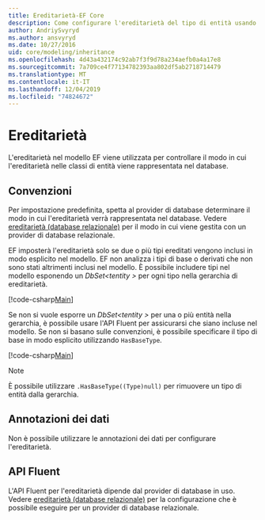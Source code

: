 ```yaml
---
title: Ereditarietà-EF Core
description: Come configurare l'ereditarietà del tipo di entità usando Entity Framework Core
author: AndriySvyryd
ms.author: ansvyryd
ms.date: 10/27/2016
uid: core/modeling/inheritance
ms.openlocfilehash: 4d43a432174c92ab7f3f9d78a234aefb0a4a17e8
ms.sourcegitcommit: 7a709ce4f77134782393aa802df5ab2718714479
ms.translationtype: MT
ms.contentlocale: it-IT
ms.lasthandoff: 12/04/2019
ms.locfileid: "74824672"
---
```

# <a name="inheritance"></a>Ereditarietà

L'ereditarietà nel modello EF viene utilizzata per controllare il modo in cui l'ereditarietà nelle classi di entità viene rappresentata nel database.

## <a name="conventions"></a>Convenzioni

Per impostazione predefinita, spetta al provider di database determinare il modo in cui l'ereditarietà verrà rappresentata nel database. Vedere [ereditarietà (database relazionale)](relational/inheritance.md) per il modo in cui viene gestita con un provider di database relazionale.

EF imposterà l'ereditarietà solo se due o più tipi ereditati vengono inclusi in modo esplicito nel modello. EF non analizza i tipi di base o derivati che non sono stati altrimenti inclusi nel modello. È possibile includere tipi nel modello esponendo un *DbSet\<tentity >* per ogni tipo nella gerarchia di ereditarietà.

[!code-csharp[Main](../../../samples/core/Modeling/Conventions/InheritanceDbSets.cs?highlight=3-4&name=Model)]

Se non si vuole esporre un *DbSet\<tentity >* per una o più entità nella gerarchia, è possibile usare l'API Fluent per assicurarsi che siano incluse nel modello.
Se non si basano sulle convenzioni, è possibile specificare il tipo di base in modo esplicito utilizzando `HasBaseType`.

[!code-csharp[Main](../../../samples/core/Modeling/Conventions/InheritanceModelBuilder.cs?highlight=7&name=Context)]

> [!NOTE]
> È possibile utilizzare `.HasBaseType((Type)null)` per rimuovere un tipo di entità dalla gerarchia.

## <a name="data-annotations"></a>Annotazioni dei dati

Non è possibile utilizzare le annotazioni dei dati per configurare l'ereditarietà.

## <a name="fluent-api"></a>API Fluent

L'API Fluent per l'ereditarietà dipende dal provider di database in uso. Vedere [ereditarietà (database relazionale)](relational/inheritance.md) per la configurazione che è possibile eseguire per un provider di database relazionale.
